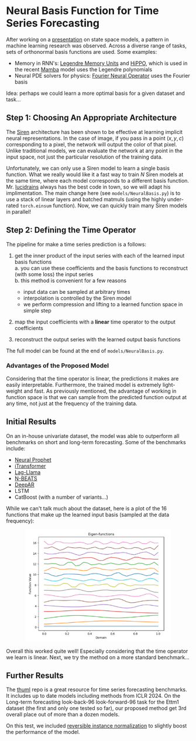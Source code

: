 # Neural Basis Function for Time Series Forecasting

After working on a [presentation](https://github.com/gfloto/presentations) on state space models, a pattern in machine learning research was observed. Across a diverse range of tasks, sets of orthonormal basis functions are used. Some examples:

* Memory in RNN's: [Legendre Memory Units](https://papers.nips.cc/paper_files/paper/2019/hash/952285b9b7e7a1be5aa7849f32ffff05-Abstract.html) and [HiPPO](https://arxiv.org/abs/2008.07669), which is used in the recent [Mamba](https://arxiv.org/abs/2312.00752) model uses the Legendre polynomials
* Neural PDE solvers for physics: [Fourier Neural Operator](https://arxiv.org/abs/2010.08895) uses the Fourier basis

Idea: perhaps we could learn a more optimal basis for a given dataset and task...

## Step 1: Choosing An Appropriate Architecture
The [Siren](https://arxiv.org/abs/2006.09661) architecture has been shown to be effective at learning implicit neural representations. In the case of image, if you pass in a point $(x,y,c)$ corresponding to a pixel, the network will output the color of that pixel. Unlike traditional models, we can evaluate the network at any point in the input space, not just the particular resolution of the training data.

Unfortunately, we can only use a Siren model to learn a single basis function. What we really would like it a fast way to train $N$ Siren models at the same time, where each model corresponds to a different basis function. Mr. [lucidrains](https://github.com/lucidrains/siren-pytorch) always has the best code in town, so we will adapt his implimentation. The main change here (see ``models/NeuralBasis.py``) is to use a stack of linear layers and batched matmuls (using the highly under-rated ``torch.einsum`` function). Now, we can quickly train many Siren models in parallel!

## Step 2: Defining the Time Operator
The pipeline for make a time series prediction is a follows:

1. get the inner product of the input series with each of the learned input basis functions  
a. you can use these coefficients and the basis functions to reconstruct (with some loss) the input series  
b. this method is convenient for a few reasons
    * input data can be sampled at arbitrary times
    * interpolation is controlled by the Siren model
    * we perform compression and lifting to a learned function space in simple step

2. map the input coefficients with a **linear** time operator to the output coefficients
3. reconstruct the output series with the learned output basis functions

The full model can be found at the end of ``models/NeuralBasis.py``.  

### Advantages of the Proposed Model 
Considering that the time operator is linear, the predictions it makes are easily interpretable. Furthermore, the trained model is extremely light-weight and fast. As previously mentioned, the advantage of working in function space is that we can sample from the predicted function output at any time, not just at the frequency of the training data.

## Initial Results
On an in-house univariate dataset, the model was able to outperform all benchmarks on short and long-term forecasting. Some of the benchmarks include:

* [Neural Prophet](https://neuralprophet.com/)
* [iTransformer](https://arxiv.org/abs/2310.06625)
* [Lag-Llama](https://arxiv.org/abs/2310.08278)
* [N-BEATS](https://arxiv.org/abs/1905.10437)
* [DeepAR](https://arxiv.org/abs/1704.04110)
* LSTM
* CatBoost (with a number of variants...)

While we can't talk much about the dataset, here is a plot of the 16 functions that make up the learned input basis (sampled at the data frequency):

<p align="center">
	<img src="assets/eigenplot.png" width=400>
</p>

Overall this worked quite well! Especially considering that the time operator we learn is linear. Next, we try the method on a more standard benchmark...

## Further Results
The [thuml](https://github.com/thuml/Time-Series-Library) repo is a great resource for time series forecasting benchmarks. It includes up to date models including methods from ICLR 2024. On the Long-term forecasting look-back-96 look-forward-96 task for the Ettm1 dataset (the first and only one tested so far), our proposed method get 3rd overall place out of more than a dozen models.

On this test, we included [reversible instance normalization](https://openreview.net/forum?id=cGDAkQo1C0p) to slightly boost the performance of the model.
